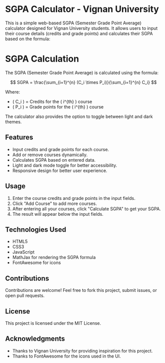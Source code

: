 # SGPA Calculator - Vignan University

This is a simple web-based SGPA (Semester Grade Point Average) calculator designed for Vignan University students. It allows users to input their course details (credits and grade points) and calculates their SGPA based on the formula:

# SGPA Calculation

The SGPA (Semester Grade Point Average) is calculated using the formula:

$$
SGPA = \frac{\sum_{i=1}^{n} (C_i \times P_i)}{\sum_{i=1}^{n} C_i}
$$

Where:
- \( C_i \) = Credits for the \( i^{th} \) course
- \( P_i \) = Grade points for the \( i^{th} \) course

The calculator also provides the option to toggle between light and dark themes.

## Features
- Input credits and grade points for each course.
- Add or remove courses dynamically.
- Calculates SGPA based on entered data.
- Light and dark mode toggle for better accessibility.
- Responsive design for better user experience.

## Usage

1. Enter the course credits and grade points in the input fields.
2. Click "Add Course" to add more courses.
3. After entering all your courses, click "Calculate SGPA" to get your SGPA.
4. The result will appear below the input fields.

## Technologies Used
- HTML5
- CSS3
- JavaScript
- MathJax for rendering the SGPA formula
- FontAwesome for icons

## Contributions

Contributions are welcome! Feel free to fork this project, submit issues, or open pull requests.

## License

This project is licensed under the MIT License.

## Acknowledgments
- Thanks to Vignan University for providing inspiration for this project.
- Thanks to FontAwesome for the icons used in the UI.
